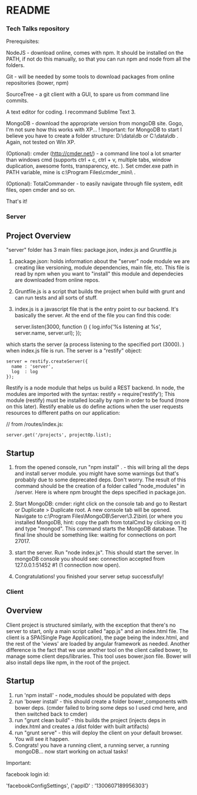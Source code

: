# README #

### Tech Talks repository ###

Prerequisites:

NodeJS - download online, comes with npm. It should be installed on the PATH, if not do this manually, so that you can run npm and node from all the folders.

Git - will be needed by some tools to download packages from online repositories (bower, npm)

SourceTree - a git client with a GUI, to spare us from command line commits.

A text editor for coding. I recommand Sublime Text 3.

MongoDB - download the appropriate version from mongoDB site. Gogo, I'm not sure how this works with XP...
! Important: for MongoDB to start I believe you have to create a folder structure: D:\data\db or C:\data\db . Again, not tested on Win XP. 

(Optional): cmder  (http://cmder.net/) - a command line tool a lot smarter than windows cmd (supports ctrl + c, ctrl + v, multiple tabs, window duplication, awesome fonts, transparency, etc. ). Set cmder.exe path in PATH variable, mine is c:\Program Files\cmder_mini\ . 

(Optional): TotalCommander - to easily navigate through file system, edit files, open cmder and so on.

That's it!




### Server ###

## Project Overview ##

"server" folder has 3 main files: package.json, index.js and Gruntfile.js

1. package.json: holds information about the "server" node module we are creating like versioning, module dependencies, main file, etc. This file is read by npm when you want to "install" this module and dependecies are downloaded from online repos. 

3. Gruntfile.js is a script that builds the project when build with grunt and can run tests and all sorts of stuff.

2. index.js is a javascript file that is the entry point to our backend. It's basically the server. At the end of the file you can find this code: 


	server.listen(3000, function () {
	  log.info('%s listening at %s', server.name, server.url);
	});

which starts the server (a process listening to the specified port (3000). ) when index.js file is run. The server is a "restify" object: 

	server = restify.createServer({
	  name : 'server',
	  log  : log
	});

Restify is a node module that helps us build a REST backend. In node, the modules are imported with the syntax: 
restify = require('restify');
This module (restify) must be installed locally by npm in order to be found (more on this later). 
Restify enable us do define actions when the user requests resources to different paths on our application:

// from /routes/index.js:
	
	server.get('/projects', projectOp.list);
	

## Startup ##

1. from the opened console, run "npm install" . - this will bring all the deps and install server module. 
you might have some warnings but that's probably due to some deprecated deps. Don't worry. The result of this command should be the creation of a folder called "node_modules" in /server. Here is where npm brought the deps specified in package.jon.

2. Start MongoDB:
cmder: right click on the console tab and go to Restart or Duplicate > Duplicate root. A new console tab will be opened. Navigate to c:\Program Files\MongoDB\Server\3.2\bin\ (or where you installed MongoDB, hint: copy the path from totalCmd by clicking on it) and type "mongod". This command starts the MongoDB database. The final line should be something like: waiting for connections on port 27017.

3. start the server.
Run "node index.js". This should start the server.
In mongoDB console you should see: connection accepted from 127.0.0.1:51452 #1 (1 connection now open).

4. Congratulations! you finished your server setup successfully!

### Client ###

## Overview ##

Client project is structured similarly, with the exception that there's no server to start, only a main script called "app.js" and an index.html file. The client is a SPA(Single Page Application), the page being the index.html, and the rest of the 'views' are loaded by angular framework as needed.
Another difference is the fact that we use another tool on the client called bower, to manage some client deps/libraries. This tool uses bower.json file. Bower will also install deps like npm, in the root of the project.

## Startup ##

1. run 'npm install' - node_modules should be populated with deps
2. run 'bower install' - this should create a folder bower_components with bower deps. (cmder failed to bring some deps so I used cmd here, and then switched back to cmder)
3. run "grunt clean build" - this builds the project (injects deps in index.html and creates a /dist folder with built artifacts)
4. run "grunt serve" - this will deploy the client on your default browser. You will see it happen.
5. Congrats! you have a running client, a running server, a running mongoDB... now start working on actual tasks!

Important: 

facebook login id:

'facebookConfigSettings', {'appID' : '1300607189956303'}


